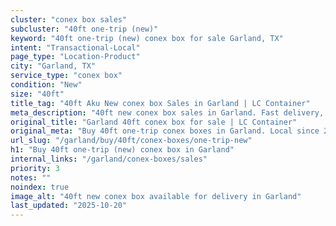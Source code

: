 ```yaml
---
cluster: "conex box sales"
subcluster: "40ft one-trip (new)"
keyword: "40ft one-trip (new) conex box for sale Garland, TX"
intent: "Transactional-Local"
page_type: "Location-Product"
city: "Garland, TX"
service_type: "conex box"
condition: "New"
size: "40ft"
title_tag: "40ft Aku New conex box Sales in Garland | LC Container"
meta_description: "40ft new conex box sales in Garland. Fast delivery, competitive pricing. Serving conex boxes area. Quote ID: 12D. Call (214) 524-4168 for your free quote today."
original_title: "Garland 40ft conex box for sale | LC Container"
original_meta: "Buy 40ft one-trip conex boxes in Garland. Local since 2003. New & used inventory. Fast delivery. Get your free quote — call (214) 524-4168 today."
url_slug: "/garland/buy/40ft/conex-boxes/one-trip-new"
h1: "Buy 40ft one-trip (new) conex box in Garland"
internal_links: "/garland/conex-boxes/sales"
priority: 3
notes: ""
noindex: true
image_alt: "40ft new conex box available for delivery in Garland"
last_updated: "2025-10-20"
---
```


<!-- TODO: Add unique city/inventory copy, images, and internal links here. -->
